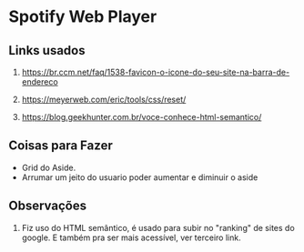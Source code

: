 # Spotify Web Player

## Links usados
1. https://br.ccm.net/faq/1538-favicon-o-icone-do-seu-site-na-barra-de-endereco

2. https://meyerweb.com/eric/tools/css/reset/

3. https://blog.geekhunter.com.br/voce-conhece-html-semantico/


## Coisas para Fazer
* Grid do Aside.
* Arrumar um jeito do usuario poder aumentar e diminuir o aside

## Observações
1. Fiz uso do HTML semântico, é usado para subir no "ranking" de sites do google. E também pra ser mais acessível, ver terceiro link.
